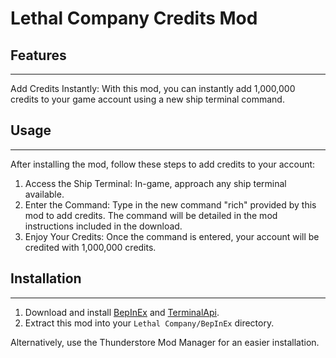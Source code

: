 # Lethal Company Credits Mod

## Features

___
Add Credits Instantly: With this mod, you can instantly add 1,000,000 credits to your game account using a new ship
terminal command.

## Usage

___
After installing the mod, follow these steps to add credits to your account:

1. Access the Ship Terminal: In-game, approach any ship terminal available.
2. Enter the Command: Type in the new command "rich" provided by this mod to add credits. The command will be detailed
   in the
   mod instructions included in the download.
3. Enjoy Your Credits: Once the command is entered, your account will be credited with 1,000,000 credits.

## Installation

___

1. Download and install [BepInEx](https://thunderstore.io/c/lethal-company/p/BepInEx/BepInExPack/)
   and [TerminalApi](https://thunderstore.io/c/lethal-company/p/NotAtomicBomb/TerminalApi/).
2. Extract this mod into your `Lethal Company/BepInEx` directory.

Alternatively, use the Thunderstore Mod Manager for an easier installation.